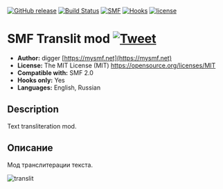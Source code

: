 [![GitHub release](https://img.shields.io/github/release/realdigger/SMF-Translit.svg)](https://github.com/realdigger/SMF-Translit/releases)
[![Build Status](https://travis-ci.org/realdigger/SMF-Translit.svg?branch=master)](https://travis-ci.org/realdigger/SMF-Translit)
[![SMF](https://img.shields.io/badge/SMF-2.0-blue.svg?style==flat)](https://simplemachines.org)
[![Hooks](https://img.shields.io/badge/hooks%20only-✓-blue.svg?style==flat)]()
[![license](https://img.shields.io/github/license/realdigger/SMF-Translit.svg)]()

# SMF Translit mod [![Tweet](https://img.shields.io/twitter/url/http/shields.io.svg?style=social)](https://twitter.com/intent/tweet?text=SMF%20Translit&url=https://github.com/realdigger/SMF-Translit&hashtags=smf,translit)
* **Author:** digger [https://mysmf.net](https://mysmf.net)
* **License:** The MIT License (MIT) https://opensource.org/licenses/MIT
* **Compatible with:** SMF 2.0
* **Hooks only:** Yes
* **Languages:** English, Russian

## Description
Text transliteration mod.

## Описание
Мод транслитерации текста.

![translit](https://cloud.githubusercontent.com/assets/1187218/22805876/fd83150e-ef38-11e6-971e-7159bd6ca6ce.png)
